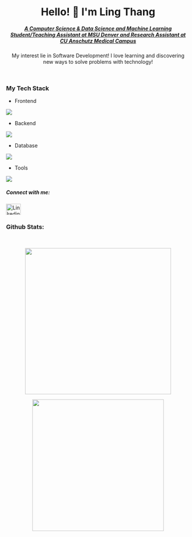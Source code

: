 <h1 align="center">Hello! 🙂 I'm Ling Thang</h1>
<a href="https://www.msudenver.edu/computer-sciences/" align="center"><h5>A Computer Science & Data Science and Machine Learning Student/Teaching Assistant at MSU Denver and Research Assistant at CU Anschutz Medical Campus</h5></a>

<p align="center"> My interest lie in Software Development! I love learning and discovering new ways to solve problems with technology!</p>

<br>

<h3 align="left">My Tech Stack</h3>

- Frontend
<p align="left">
  <a href="https://skillicons.dev">
    <img src="https://skillicons.dev/icons?i=html,css,js,react,tailwind,vuejs" />
  </a>
</p>

- Backend
<p align="left">
  <a href="https://skillicons.dev">
    <img src="https://skillicons.dev/icons?i=java,python,nodejs,django" />
  </a>
</p>

- Database
<p align="left">
  <a href="https://skillicons.dev">
    <img src="https://skillicons.dev/icons?i=mysql,postgresql,mongodb" />
  </a>
</p>

- Tools
<p align="left">
  <a href="https://skillicons.dev">
    <img src="https://skillicons.dev/icons?i=git,github,figma,idea,vscode" />
  </a>
</p>

<h5 align="left">Connect with me:</h5>

<p align="left">
<a href="https://www.linkedin.com/in/ling-thang-686a52213" target="blank"><img align="center" src="https://raw.githubusercontent.com/rahuldkjain/github-profile-readme-generator/master/src/images/icons/Social/linked-in-alt.svg" alt="LinkedinLogo" height="30" width="40" /></a>
</p>

<h3 align="left">Github Stats:</h3>
<br/>
<p align="center"><img align="center" src="https://github-readme-streak-stats.herokuapp.com/?user=LingT03&theme=onedark&hide_border=true" width="400px" /></p>
<p align="center"><img align="center" src="https://github-readme-stats.vercel.app/api/top-langs/?username=LingT03&theme=onedark&show_icons=true&hide_border=true&layout=compact"  width="360px" /></p>
<br/>
<br/>
